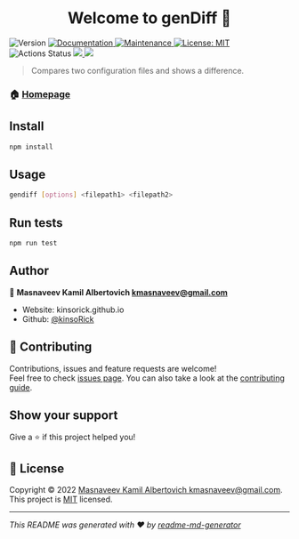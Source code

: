 <h1 align="center">Welcome to genDiff 👋</h1>
<p>
  <img alt="Version" src="https://img.shields.io/badge/version-1.0.0-blue.svg?cacheSeconds=2592000" />
  <a href="https://github.com/kinsoRick/frontend-project-46#readme" target="_blank">
    <img alt="Documentation" src="https://img.shields.io/badge/documentation-yes-brightgreen.svg" />
  </a>
  <a href="https://github.com/kinsoRick/frontend-project-46/graphs/commit-activity" target="_blank">
    <img alt="Maintenance" src="https://img.shields.io/badge/Maintained%3F-yes-green.svg" />
  </a>
  <a href="https://github.com/kinsoRick/frontend-project-46/blob/master/LICENSE" target="_blank">
    <img alt="License: MIT" src="https://img.shields.io/github/license/kinsoRick/frontend-project-46" />
  </a>
  <img alt="Actions Status" src="https://github.com/kinsoRick/frontend-project-46/workflows/hexlet-check/badge.svg"/>
  <a href="https://codeclimate.com/github/kinsoRick/frontend-project-46/maintainability">
    <img src="https://api.codeclimate.com/v1/badges/762da3a4f9d81d79ced3/maintainability"/>
  </a>
  <a href="https://codeclimate.com/github/kinsoRick/frontend-project-46/test_coverage">
    <img src="https://api.codeclimate.com/v1/badges/762da3a4f9d81d79ced3/test_coverage" />
  </a>
</p>

> Compares two configuration files and shows a difference.

### 🏠 [Homepage](https://github.com/kinsoRick/frontend-project-46#readme)

## Install

```sh
npm install
```

## Usage

```sh
gendiff [options] <filepath1> <filepath2>
```

## Run tests

```sh
npm run test
```

## Author

👤 **Masnaveev Kamil Albertovich <kmasnaveev@gmail.com>**

* Website: kinsorick.github.io
* Github: [@kinsoRick](https://github.com/kinsoRick)

## 🤝 Contributing

Contributions, issues and feature requests are welcome!<br />Feel free to check [issues page](https://github.com/kinsoRick/frontend-project-46/issues). You can also take a look at the [contributing guide](https://github.com/kinsoRick/frontend-project-46/blob/master/CONTRIBUTING.md).

## Show your support

Give a ⭐️ if this project helped you!

## 📝 License

Copyright © 2022 [Masnaveev Kamil Albertovich <kmasnaveev@gmail.com>](https://github.com/kinsoRick).<br />
This project is [MIT](https://github.com/kinsoRick/frontend-project-46/blob/master/LICENSE) licensed.

***
_This README was generated with ❤️ by [readme-md-generator](https://github.com/kefranabg/readme-md-generator)_